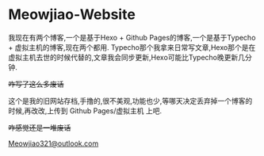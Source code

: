# Meowjiao-Website
我现在有两个博客,一个是基于Hexo + Github Pages的博客,一个是基于Typecho + 虚拟主机的博客,现在两个都用.
Typecho那个我拿来日常写文章,Hexo那个是在虚拟主机去世的时候代替的,文章我会同步更新,Hexo可能比Typecho晚更新几分钟.

~~咋写了这么多废话~~

这个是我的旧网站存档,手撸的,很不美观,功能也少,等哪天决定丢弃掉一个博客的时候,再改改,上传到 Github Pages/虚拟主机 上吧.

~~咋感觉还是一堆废话~~

Meowjiao321@outlook.com
